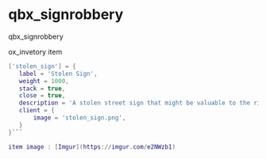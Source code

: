 # qbx_signrobbery
 qbx_signrobbery 


 ox_invetory item  

 ```lua
 ['stolen_sign'] = {
    label = 'Stolen Sign',
    weight = 1000,
    stack = true,
    close = true,
    description = 'A stolen street sign that might be valuable to the right person',
    client = {
        image = 'stolen_sign.png',
    }
 }```

 item image : [Imgur](https://imgur.com/e2NWzb1)

